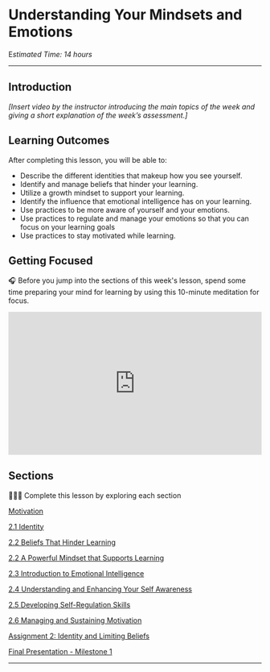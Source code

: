 # Understanding Your Mindsets and Emotions

E*stimated Time: 14 hours*

---

## Introduction

*[Insert video by the instructor introducing the main topics of the week and giving a short explanation of the week’s assessment.]*

## **Learning Outcomes**

After completing this lesson, you will be able to:

- Describe the different identities that makeup how you see yourself.
- Identify and manage beliefs that hinder your learning.
- Utilize a growth mindset to support your learning.
- Identify the influence that emotional intelligence has on your learning.
- Use practices to be more aware of yourself and your emotions.
- Use practices to regulate and manage your emotions so that you can focus on your learning goals
- Use practices to stay motivated while learning.

## Getting Focused

<aside>


🎧 Before you jump into the sections of this week's lesson, spend some time preparing your mind for learning by using this 10-minute meditation for focus.

</aside>

<div style="position: relative; padding-bottom: 56.25%; height: 0;"><iframe src="https://www.youtube.com/embed/CcqZ47d398k" title="YouTube video player" frameborder="0" allow="accelerometer; autoplay; clipboard-write; encrypted-media; gyroscope; picture-in-picture" allowfullscreen style="position: absolute; top: 0; left: 0; width: 100%; height: 100%;"></iframe></div>

## Sections

<aside>


👩🏿‍🏫 Complete this lesson by exploring each section

</aside>

[Motivation](/optimizing-your-learning/understanding-your-mindsets-and-emotions/motivation.md)

[2.1 Identity ](/optimizing-your-learning/understanding-your-mindsets-and-emotions/identity.md)

[2.2 Beliefs That Hinder Learning](/optimizing-your-learning/understanding-your-mindsets-and-emotions/beliefs-that-hinder-learning.md)

[2.2 A Powerful Mindset that Supports Learning](/optimizing-your-learning/understanding-your-mindsets-and-emotions/a-powerful-mindset-that-supports-learning.md)

[2.3 Introduction to Emotional Intelligence](/optimizing-your-learning/understanding-your-mindsets-and-emotions/introduction-to-emotional-intelligence.md)

[2.4 Understanding and Enhancing Your Self Awareness](/optimizing-your-learning/understanding-your-mindsets-and-emotions/understanding-and-enhancing-your-self-awarenes.md)

[2.5 Developing Self-Regulation Skills](/optimizing-your-learning/understanding-your-mindsets-and-emotions/developing-self-regulation-skills.md)

[2.6 Managing and Sustaining Motivation](/optimizing-your-learning/understanding-your-mindsets-and-emotions/managing-and-sustaining-motivation.md)

[Assignment 2: Identity and Limiting Beliefs](/optimizing-your-learning/understanding-your-mindsets-and-emotions/assignment-2-identity-and-limiting-beliefs.md)

[Final Presentation - Milestone 1](/optimizing-your-learning/understanding-your-mindsets-and-emotions/final-presentation-milestone-1.md)

<!-- [Wrap up](/optimizing-your-learning/understanding-your-mindsets-and-emotions/wrap-up.md) -->

---

